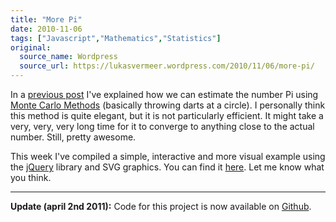 ```yaml
---
title: "More Pi"
date: 2010-11-06
tags: ["Javascript","Mathematics","Statistics"]
original:
  source_name: Wordpress
  source_url: https://lukasvermeer.wordpress.com/2010/11/06/more-pi/
---
```


In a [previous post](http://lukasvermeer.wordpress.com/2010/05/06/estimating-pi/) I've explained how we can estimate the number Pi using [Monte Carlo Methods](http://en.wikipedia.org/wiki/Monte_Carlo_method) (basically throwing darts at a circle). I personally think this method is quite elegant, but it is not particularly efficient. It might take a very, very, very long time for it to converge to anything close to the actual number. Still, pretty awesome.

This week I've compiled a simple, interactive and more visual example using the [jQuery](http://jquery.com/) library and SVG graphics. You can find it [here](http://www.xs4all.nl/~destack/projects/pi/). Let me know what you think.

* * *

**Update (april 2nd 2011):** Code for this project is now available on [Github](https://github.com/lukasvermeer/pi).
